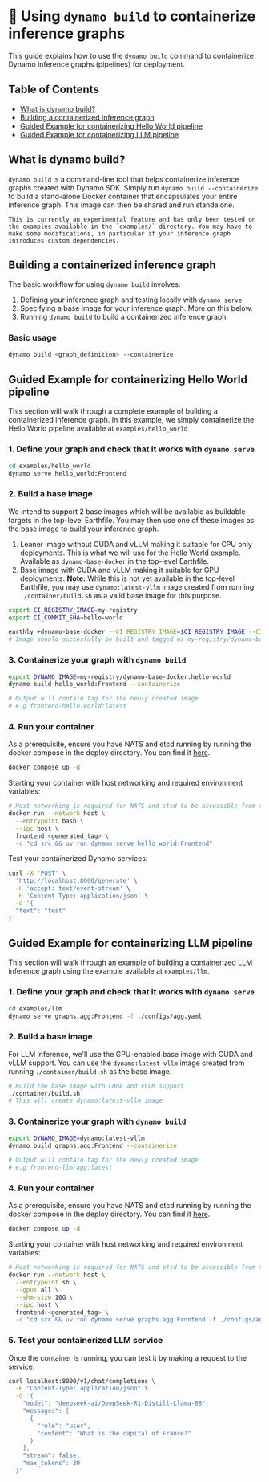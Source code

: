 <!--
SPDX-FileCopyrightText: Copyright (c) 2025 NVIDIA CORPORATION & AFFILIATES. All rights reserved.
SPDX-License-Identifier: Apache-2.0

Licensed under the Apache License, Version 2.0 (the "License");
you may not use this file except in compliance with the License.
You may obtain a copy of the License at

http://www.apache.org/licenses/LICENSE-2.0

Unless required by applicable law or agreed to in writing, software
distributed under the License is distributed on an "AS IS" BASIS,
WITHOUT WARRANTIES OR CONDITIONS OF ANY KIND, either express or implied.
See the License for the specific language governing permissions and
limitations under the License.s
-->

# 🔨 Using `dynamo build` to containerize inference graphs

This guide explains how to use the `dynamo build` command to containerize Dynamo inference graphs (pipelines) for deployment.

## Table of Contents

- [What is dynamo build?](#what-is-dynamo-build)
- [Building a containerized inference graph](#building-a-containerized-inference-graph)
- [Guided Example for containerizing Hello World pipeline](#guided-example-for-containerizing-hello-world-pipeline)
- [Guided Example for containerizing LLM pipeline](#guided-example-for-containerizing-llm-pipeline)


## What is dynamo build?

`dynamo build` is a command-line tool that helps containerize inference graphs created with Dynamo SDK. Simply run `dynamo build --containerize` to build a stand-alone Docker container that encapsulates your entire inference graph. This image can then be shared and run standalone.

```{note}
This is currently an experimental feature and has only been tested on the examples available in the `examples/` directory. You may have to make some modifications, in particular if your inference graph introduces custom dependencies.
```

## Building a containerized inference graph

The basic workflow for using `dynamo build` involves:

1. Defining your inference graph and testing locally with `dynamo serve`
2. Specifying a base image for your inference graph. More on this below.
3. Running `dynamo build` to build a containerized inference graph

### Basic usage

```bash
dynamo build <graph_definition> --containerize
```

## Guided Example for containerizing Hello World pipeline

This section will walk through a complete example of building a containerized inference graph. In this example, we simply containerize the Hello World pipeline available at `examples/hello_world`

### 1. Define your graph and check that it works with `dynamo serve`

```bash
cd examples/hello_world
dynamo serve hello_world:Frontend
```

### 2. Build a base image

We intend to support 2 base images which will be available as buildable targets in the top-level Earthfile. You may then use one of these images as the base image to build your inference graph.

1. Leaner image without CUDA and vLLM making it suitable for CPU only deployments. This is what we will use for the Hello World example. Available as `dynamo-base-docker` in the top-level Earthfile.
2. Base image with CUDA and vLLM making it suitable for GPU deployments. **Note:** While this is not yet available in the top-level Earthfile, you may use `dynamo:latest-vllm` image created from running `./container/build.sh` as a valid base image for this purpose.

```bash
export CI_REGISTRY_IMAGE=my-registry
export CI_COMMIT_SHA=hello-world

earthly +dynamo-base-docker --CI_REGISTRY_IMAGE=$CI_REGISTRY_IMAGE --CI_COMMIT_SHA=$CI_COMMIT_SHA
# Image should succesfully be built and tagged as my-registry/dynamo-base-docker:hello-world
```

### 3. Containerize your graph with `dynamo build`

```bash
export DYNAMO_IMAGE=my-registry/dynamo-base-docker:hello-world
dynamo build hello_world:Frontend --containerize

# Output will contain tag for the newly created image
# e.g frontend-hello-world:latest
```

### 4. Run your container

As a prerequisite, ensure you have NATS and etcd running by running the docker compose in the deploy directory. You can find it [here](../../deploy/metrics/docker-compose.yml).

```bash
docker compose up -d
```

Starting your container with host networking and required environment variables:
```bash
# Host networking is required for NATS and etcd to be accessible from the container
docker run --network host \
  --entrypoint bash \
  --ipc host \
  frontend:<generated_tag> \
  -c "cd src && uv run dynamo serve hello_world:Frontend"
```

Test your containerized Dynamo services:
```bash
curl -X 'POST' \
  'http://localhost:8000/generate' \
  -H 'accept: text/event-stream' \
  -H 'Content-Type: application/json' \
  -d '{
  "text": "test"
}'
```

## Guided Example for containerizing LLM pipeline

This section will walk through an example of building a containerized LLM inference graph using the example available at `examples/llm`.

### 1. Define your graph and check that it works with `dynamo serve`

```bash
cd examples/llm
dynamo serve graphs.agg:Frontend -f ./configs/agg.yaml
```

### 2. Build a base image

For LLM inference, we'll use the GPU-enabled base image with CUDA and vLLM support. You can use the `dynamo:latest-vllm` image created from running `./container/build.sh` as the base image.

```bash
# Build the base image with CUDA and vLLM support
./container/build.sh
# This will create dynamo:latest-vllm image
```

### 3. Containerize your graph with `dynamo build`

```bash
export DYNAMO_IMAGE=dynamo:latest-vllm
dynamo build graphs.agg:Frontend --containerize

# Output will contain tag for the newly created image
# e.g frontend-llm-agg:latest
```

### 4. Run your container

As a prerequisite, ensure you have NATS and etcd running by running the docker compose in the deploy directory. You can find it [here](../../deploy/metrics/docker-compose.yml).

```bash
docker compose up -d
```

Starting your container with host networking and required environment variables:
```bash
# Host networking is required for NATS and etcd to be accessible from the container
docker run --network host \
  --entrypoint sh \
  --gpus all \
  --shm-size 10G \
  --ipc host \
  frontend:<generated_tag> \
  -c "cd src && uv run dynamo serve graphs.agg:Frontend -f ./configs/agg.yaml"
```

### 5. Test your containerized LLM service

Once the container is running, you can test it by making a request to the service:

```bash
curl localhost:8000/v1/chat/completions \
  -H "Content-Type: application/json" \
  -d '{
    "model": "deepseek-ai/DeepSeek-R1-Distill-Llama-8B",
    "messages": [
      {
        "role": "user",
        "content": "What is the capital of France?"
      }
    ],
    "stream": false,
    "max_tokens": 30
  }'
```
